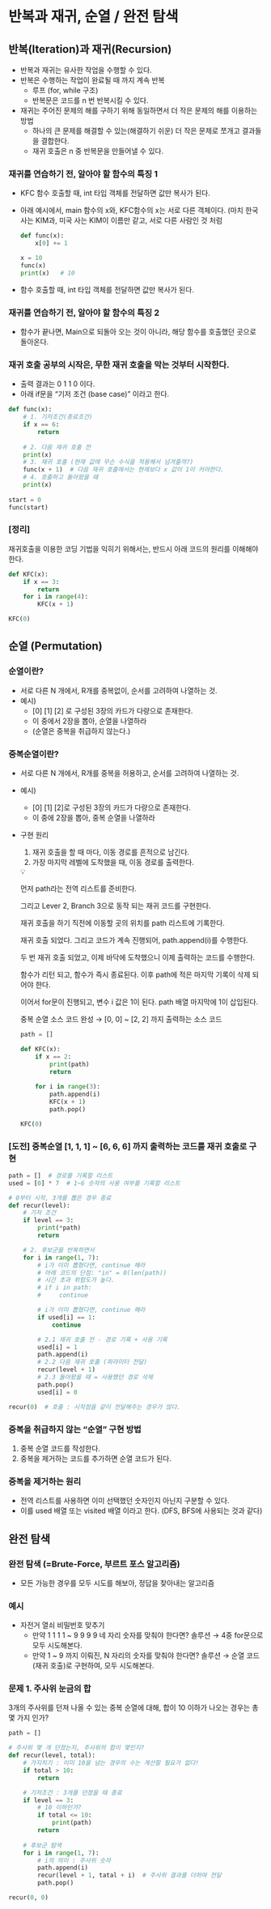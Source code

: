 # 반복과 재귀, 순열 / 완전 탐색

## 반복(Iteration)과 재귀(Recursion)

- 반복과 재귀는 유사한 작업을 수행할 수 있다.
- 반복은 수행하는 작업이 완료될 때 까지 계속 반복
    - 루프 (for, while 구조)
    - 반복문은 코드를 n 번 반복시킬 수 있다.
- 재귀는 주어진 문제의 해를 구하기 위해 동일하면서 더 작은 문제의 해를 이용하는 방법
    - 하나의 큰 문제를 해결할 수 있는(해결하기 쉬운) 더 작은 문제로 쪼개고 결과들을 결합한다.
    - 재귀 호출은 n 중 반복문을 만들어낼 수 있다.

### 재귀를 연습하기 전, 알아야 할 함수의 특징 1

- KFC 함수 호출할 때, int 타입 객체를 전달하면 값만 복사가 된다.
- 아래 예시에서, main 함수의 x와, KFC함수의 x는 서로 다른 객체이다.
(마치 한국 사는 KIM과, 미국 사는 KIM이 이름만 같고, 서로 다른 사람인 것 처럼
    
    ```python
    def func(x):
    	x[0] += 1
    
    x = 10
    func(x)
    print(x)   # 10
    ```
    
- 함수 호출할 때, int 타입 객체를 전달하면 값만 복사가 된다.

### 재귀를 연습하기 전, 알아야 할 함수의 특징 2

- 함수가 끝나면, Main으로 되돌아 오는 것이 아니라, 해당 함수를 호출했던 곳으로 돌아온다.

### 재귀 호출 공부의 시작은, 무한 재귀 호출을 막는 것부터 시작한다.

- 출력 결과는 0 1 1 0 이다.
- 아래 if문을 “기저 조건 (base case)” 이라고 한다.

```python
def func(x):
	# 1. 기저조건(종료조건)
	if x == 6:
		return
		
	# 2. 다음 재귀 호출 전
	print(x)
	# 3. 재귀 호출 (현재 값에 무슨 수식을 적용해서 넘겨줄까?)
	func(x + 1)  # 다음 재귀 호출에서는 현재보다 x 값이 1이 커야한다.
	# 4. 호출하고 돌아왔을 때
	print(x)
	
start = 0
func(start)
```

### [정리]

재귀호출을 이용한 코딩 기법을 익히기 위해서는, 반드시 아래 코드의 원리를 이해해야한다.

```python
def KFC(x):
	if x == 3:
		return
	for i in range(4):
		KFC(x + 1)

KFC(0)
```

## 순열 (Permutation)

### 순열이란?

- 서로 다른 N 개에서, R개를 중복없이, 순서를 고려하여 나열하는 것.
- 예시)
    - [0] [1] [2] 로 구성된 3장의 카드가 다량으로 존재한다.
    - 이 중에서 2장을 뽑아, 순열을 나열하라
    - (순열은 중복을 취급하지 않는다.)

### 중복순열이란?

- 서로 다른 N 개에서, R개를 중복을 허용하고, 순서를 고려하여 나열하는 것.
- 예시)
    - [0] [1] [2]로 구성된 3장의 카드가 다량으로 존재한다.
    - 이 중에 2장을 뽑아, 중복 순열을 나열하라
- 구현 원리
    1. 재귀 호출을 할 때 마다, 이동 경로를 흔적으로 남긴다.
    2. 가장 마지막 레벨에 도착했을 때, 이동 경로를 출력한다.
    
    <aside>
    💡
    
    먼저 path라는 전역 리스트를 준비한다.
    
    그리고 Lever 2, Branch 3으로 동작 되는 재귀 코드를 구현한다.
    
    재귀 호출을 하기 직전에 이동할 곳의 위치를 path 리스트에 기록한다.
    
    재귀 호출 되었다. 그리고 코드가 계속 진행되어, path.append(i)를 수행한다.
    
    두 번 재귀 호출 되었고, 이제 바닥에 도착했으니 이제 출력하는 코드를 수행한다.
    
    함수가 리턴 되고, 함수가 즉시 종료된다. 이후 path에 적은 마지막 기록이 삭제 되어야 한다.
    
    이어서 for문이 진행되고, 변수 i 값은 1이 된다. path 배열 마지막에 1이 삽입된다.
    
    중복 순열 소스 코드 완성 → [0, 0] ~ [2, 2] 까지 출력하는 소스 코드
    
    </aside>
    
    ```python
    path = []
    
    def KFC(x):
    	if x == 2:
    		print(path)
    		return
    	
    	for i in range(3):
    		path.append(i)
    		KFC(x + 1)
    		path.pop()
    
    KFC(0)
    ```
    

### [도전] 중복순열 [1, 1, 1] ~ [6, 6, 6] 까지 출력하는 코드를 재귀 호출로 구현

```python
path = []  # 경로를 기록할 리스트
used = [0] * 7  # 1~6 숫자의 사용 여부를 기록할 리스트

# 0부터 시작, 3개를 뽑은 경우 종료
def recur(level):
    # 기저 조건
    if level == 3:
        print(*path)
        return

    # 2. 후보군을 반복하면서
    for i in range(1, 7):
        # i가 이미 뽑혔다면, continue 해라
        # 아래 코드의 단점: "in" = 0(len(path))
        # 시간 초과 위험도가 높다.
        # if i in path:
        #     continue

        # i가 이미 뽑혔다면, continue 해라
        if used[i] == 1:
            continue

        # 2.1 재귀 호출 전 - 경로 기록 + 사용 기록
        used[i] = 1
        path.append(i)
        # 2.2 다음 재귀 호출 (파라미터 전달)
        recur(level + 1)
        # 2.3 돌아왔을 때 = 사용했던 경로 삭제
        path.pop()
        used[i] = 0

recur(0)  # 호출 : 시작점을 같이 전달해주는 경우가 많다.
```

### 중복을 취급하지 않는 “순열” 구현 방법

1. 중복 순열 코드를 작성한다.
2. 중복을 제거하는 코드를 추가하면 순열 코드가 된다.

### 중복을 제거하는 원리

- 전역 리스트를 사용하면 이미 선택했던 숫자인지 아닌지 구분할 수 있다.
- 이를 used 배열 또는 visited 배열 이라고 한다. (DFS, BFS에 사용되는 것과 같다)

## 완전 탐색

### 완전 탐색 (=Brute-Force, 부르트 포스 알고리즘)

- 모든 가능한 경우를 모두 시도를 해보아, 정답을 찾아내는 알고리즘

### 예시

- 자전거 열쇠 비밀번호 맞추기
    - 만약 1 1 1 1 ~ 9 9 9 9 네 자리 숫자를 맞춰야 한다면?
    솔루션 → 4중 for문으로 모두 시도해본다.
    - 만약 1 ~ 9 까지 이뤄진, N 자리의 숫자를 맞춰야 한다면?
    솔루션 → 순열 코드(재귀 호출)로 구현하여, 모두 시도해본다.

### 문제 1. 주사위 눈금의 합

3개의 주사위를 던져 나올 수 있는 중복 순열에 대해, 합이 10 이하가 나오는 경우는 총 몇 가지 인가?

```python
path = []

# 주사위 몇 개 던졌는지, 주사위의 합이 몇인지?
def recur(level, total):
	# 가지치기 : 이미 10을 넘는 경우의 수는 계산할 필요가 없다!
	if total > 10:
		return

	# 기저조건 : 3개를 던졌을 때 종료
	if level == 3:
		# 10 이하인가?
		if total <= 10:
			print(path)
		return
	
	# 후보군 탐색
	for i in range(1, 7):
		# i의 의미 : 주사위 숫자
		path.append(i)
		recur(level + 1, tatal + i)  # 주사위 결과를 더하여 전달
		path.pop()

recur(0, 0)
```